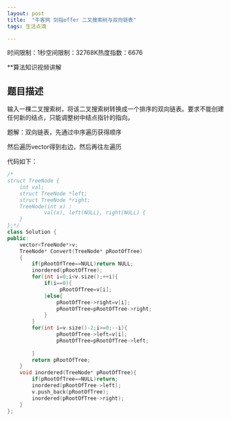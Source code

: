```yaml
---
layout: post
title:  "牛客网 剑指offer 二叉搜索树与双向链表"
tags: 生活点滴

---
```

时间限制：1秒空间限制：32768K热度指数：6676

**算法知识视频讲解

## 题目描述

输入一棵二叉搜索树，将该二叉搜索树转换成一个排序的双向链表。要求不能创建任何新的结点，只能调整树中结点指针的指向。



题解：双向链表，先通过中序遍历获得顺序

然后遍历vector得到右边，然后再往左遍历

代码如下：

```c++
/*
struct TreeNode {
	int val;
	struct TreeNode *left;
	struct TreeNode *right;
	TreeNode(int x) :
			val(x), left(NULL), right(NULL) {
	}
};*/
class Solution {
public:
    vector<TreeNode*>v;
    TreeNode* Convert(TreeNode* pRootOfTree)
    {
        if(pRootOfTree==NULL)return NULL;    
        inordered(pRootOfTree);
        for(int i=0;i<v.size();++i){
            if(i==0){
                 pRootOfTree=v[i];
            }else{
                pRootOfTree->right=v[i];
                pRootOfTree=pRootOfTree->right;
            }
        }
        for(int i=v.size()-2;i>=0;--i){
                pRootOfTree->left=v[i];
                pRootOfTree=pRootOfTree->left;
            
        }
        return pRootOfTree;
    }
    void inordered(TreeNode* pRootOfTree){
        if(pRootOfTree==NULL)return;
        inordered(pRootOfTree->left);
        v.push_back(pRootOfTree);
        inordered(pRootOfTree->right);          
    }
};
```

